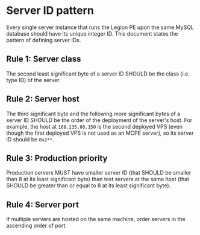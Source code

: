 Server ID pattern
===
Every single server instance that runs the Legion PE upon the same MySQL database should have its unique integer ID. This document states the pattern of defining server IDs.

## Rule 1: Server class
The second least significant byte of a server ID SHOULD be the class (i.e. type ID) of the server.

## Rule 2: Server host
The third significant byte and the following more significant bytes of a server ID SHOULD be the order of the deployment of the server's host. For example, the host at `168.235.80.150` is the second deployed VPS (even though the first deployed VPS is not used as an MCPE server), so its server ID should be `0x2**`.

## Rule 3: Production priority
Production servers MUST have smaller server ID (that SHOULD be smaller than 8 at its least significant byte) than test servers at the same host (that SHOULD be greater than or equal to 8 at its least significant byte).

## Rule 4: Server port
If multiple servers are hosted on the same machine, order servers in the ascending order of port.
